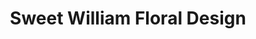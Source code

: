 ---
title: "Sweet William Floral Design"
url: /egglescliffe/sweet-william-floral-design/
shop: florist
---
